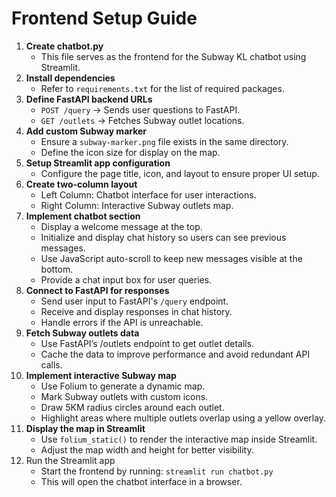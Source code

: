 # Frontend Setup Guide
1. **Create chatbot.py**
    - This file serves as the frontend for the Subway KL chatbot using Streamlit.
2. **Install dependencies**
    - Refer to `requirements.txt` for the list of required packages.
3. **Define FastAPI backend URLs**
    - `POST /query` → Sends user questions to FastAPI.
    - `GET /outlets` → Fetches Subway outlet locations.
4. **Add custom Subway marker**
    - Ensure a `subway-marker.png` file exists in the same directory.
    - Define the icon size for display on the map.
5. **Setup Streamlit app configuration**
    - Configure the page title, icon, and layout to ensure proper UI setup.
6. **Create two-column layout**
    - Left Column: Chatbot interface for user interactions.
    - Right Column: Interactive Subway outlets map.
7. **Implement chatbot section**
    - Display a welcome message at the top.
    - Initialize and display chat history so users can see previous messages.
    - Use JavaScript auto-scroll to keep new messages visible at the bottom.
    - Provide a chat input box for user queries.
8. **Connect to FastAPI for responses**
    - Send user input to FastAPI's `/query` endpoint.
    - Receive and display responses in chat history.
    - Handle errors if the API is unreachable.
9. **Fetch Subway outlets data**
    - Use FastAPI’s /outlets endpoint to get outlet details.
    - Cache the data to improve performance and avoid redundant API calls.
10. **Implement interactive Subway map**
    - Use Folium to generate a dynamic map.
    - Mark Subway outlets with custom icons.
    - Draw 5KM radius circles around each outlet.
    - Highlight areas where multiple outlets overlap using a yellow overlay.
11. **Display the map in Streamlit**
    - Use `folium_static()` to render the interactive map inside Streamlit.
    - Adjust the map width and height for better visibility.
12. Run the Streamlit app
    - Start the frontend by running: `streamlit run chatbot.py`
    - This will open the chatbot interface in a browser.
